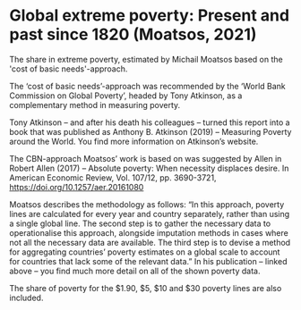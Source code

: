 # Global extreme poverty: Present and past since 1820 (Moatsos, 2021)

The share in extreme poverty, estimated by Michail Moatsos based on the 'cost of basic needs'-approach.

The ‘cost of basic needs’-approach was recommended by the ‘World Bank Commission on Global Poverty’, headed by Tony Atkinson, as a complementary method in measuring poverty.

Tony Atkinson – and after his death his colleagues – turned this report into a book that was published as Anthony B. Atkinson (2019) – Measuring Poverty around the World. You find more information on Atkinson’s website.

The CBN-approach Moatsos’ work is based on was suggested by Allen in Robert Allen (2017) – Absolute poverty: When necessity displaces desire. In American Economic Review, Vol. 107/12, pp. 3690-3721, https://doi.org/10.1257/aer.20161080 

Moatsos describes the methodology as follows: “In this approach, poverty lines are calculated for every year and country separately, rather than using a single global line. The second step is to gather the necessary data to operationalise this approach, alongside imputation methods in cases where not all the necessary data are available. The third step is to devise a method for aggregating countries’ poverty estimates on a global scale to account for countries that lack some of the relevant data.” In his publication – linked above – you find much more detail on all of the shown poverty data.

The share of poverty for the $1.90, $5, $10 and $30 poverty lines are also included.